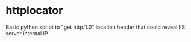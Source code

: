 # httplocator
Basic python script to "get http/1.0" location header that could reveal IIS server internal IP
